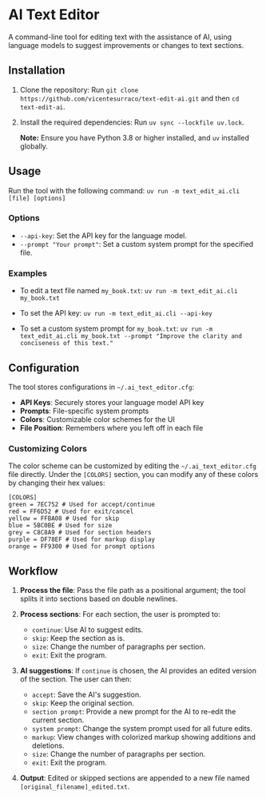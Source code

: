 # AI Text Editor

A command-line tool for editing text with the assistance of AI, using language models to suggest improvements or changes to text sections.

## Installation

1. Clone the repository:
   Run `git clone https://github.com/vicentesurraco/text-edit-ai.git` and then `cd text-edit-ai`.

2. Install the required dependencies:
   Run `uv sync --lockfile uv.lock`.

   **Note:** Ensure you have Python 3.8 or higher installed, and `uv` installed globally.

## Usage

Run the tool with the following command:
`uv run -m text_edit_ai.cli [file] [options]`

### Options

- `--api-key`: Set the API key for the language model.
- `--prompt "Your prompt"`: Set a custom system prompt for the specified file.

### Examples

- To edit a text file named `my_book.txt`:
  `uv run -m text_edit_ai.cli my_book.txt`

- To set the API key:
  `uv run -m text_edit_ai.cli --api-key`

- To set a custom system prompt for `my_book.txt`:
  `uv run -m text_edit_ai.cli my_book.txt --prompt "Improve the clarity and conciseness of this text."`

## Configuration

The tool stores configurations in `~/.ai_text_editor.cfg`:

- **API Keys**: Securely stores your language model API key
- **Prompts**: File-specific system prompts
- **Colors**: Customizable color schemes for the UI
- **File Position**: Remembers where you left off in each file

### Customizing Colors

The color scheme can be customized by editing the `~/.ai_text_editor.cfg` file directly.
Under the `[COLORS]` section, you can modify any of these colors by changing their hex values:

```
[COLORS]
green = 7EC752 # Used for accept/continue
red = FF6D52 # Used for exit/cancel
yellow = FFBA08 # Used for skip
blue = 5BC0BE # Used for size
grey = C8C8A9 # Used for section headers
purple = DF78EF # Used for markup display
orange = FF9300 # Used for prompt options
```

## Workflow

1. **Process the file**: Pass the file path as a positional argument; the tool splits it into sections based on double newlines.

2. **Process sections**: For each section, the user is prompted to:
   - `continue`: Use AI to suggest edits.
   - `skip`: Keep the section as is.
   - `size`: Change the number of paragraphs per section.
   - `exit`: Exit the program.

3. **AI suggestions**: If `continue` is chosen, the AI provides an edited version of the section. The user can then:
   - `accept`: Save the AI's suggestion.
   - `skip`: Keep the original section.
   - `section prompt`: Provide a new prompt for the AI to re-edit the current section.
   - `system prompt`: Change the system prompt used for all future edits.
   - `markup`: View changes with colorized markup showing additions and deletions.
   - `size`: Change the number of paragraphs per section.
   - `exit`: Exit the program.

4. **Output**: Edited or skipped sections are appended to a new file named `[original_filename]_edited.txt`.